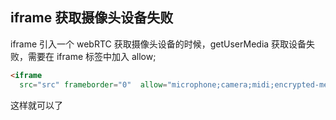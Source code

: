 ## iframe 获取摄像头设备失败

iframe 引入一个 webRTC 获取摄像头设备的时候，getUserMedia 获取设备失败，需要在 iframe 标签中加入 allow;

```html
<iframe
  src="src" frameborder="0"  allow="microphone;camera;midi;encrypted-media;" ></iframe>
```

这样就可以了
